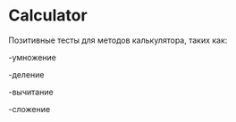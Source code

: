 # Calculator

Позитивные тесты для методов калькулятора, таких как:

-умножение

-деление

-вычитание

-сложение
